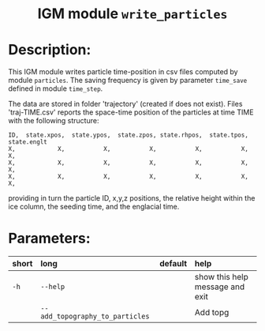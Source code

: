 ### <h1 align="center" id="title">IGM module `write_particles` </h1>

# Description:

This IGM module writes particle time-position in csv files computed by module `particles`. The saving frequency is given by parameter `time_save` defined in module `time_step`.

The data are stored in folder 'trajectory' (created if does not exist). Files 'traj-TIME.csv' reports the space-time position of the particles at time TIME with the following structure:

```
ID,  state.xpos,  state.ypos,  state.zpos, state.rhpos,  state.tpos, state.englt
X,            X,           X,           X,           X,           X,           X,
X,            X,           X,           X,           X,           X,           X,
X,            X,           X,           X,           X,           X,           X,
```

providing in turn the particle ID, x,y,z positions, the relative height within the ice column, the seeding time, and the englacial time.
 
# Parameters: 


|short|long|default|help|
| :--- | :--- | :--- | :--- |
|`-h`|`--help`||show this help message and exit|
||`--add_topography_to_particles`||Add topg|

